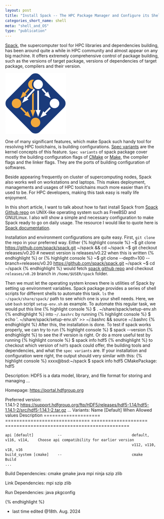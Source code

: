 ```yaml
---
layout: post
title: "Install Spack -- The HPC Package Manager and Configure its Shell Environment"
categories_short_name: shell
meta: "shell_and_OS"
type: "publication"
---
```


[Spack](https://spack.io/), the supercomputer tool for HPC libraries and dependencies building, has been around quite a while in HPC community and almost appear on any big machine. It offers extremely comprehensive control of package building, such as the versions of target package, versions of dependencies of target package, compilers and their version. 

<img src="/pictures/spack.png" alt="centered image" width="200" height="auto"> 

One of many significant features, which make Spack such handy tool for resolving HPC toolchains, is building configurations. [Spec variants](https://spack.readthedocs.io/en/latest/basic_usage.html#specs-dependencies) are the kernel concepts of this feature. `Spec variants` of spack package cover mostly the building configuration flags of [CMake](https://cmake.org/) or [Make](https://en.wikipedia.org/wiki/Make_(software)), the compiler flags and the linker flags. They are the ports of building configuration of softwares.

Beside appearing frequently on cluster of supercomputing nodes, Spack also works well on workstations and laptops. This makes deployment, managements and usages of HPC toolchains much more easier than it's used to be. For HPC developers, making this task easy is really life enjoyment. 

In this short article, I want to talk about how to fast install Spack from [Spack Github repo](https://github.com/spack/spack.git) on UNIX-like operating system such as FreeBSD and GNU/Linux. I also will show a simple and necessary configuration to make Spack ready to go on daily usage. The resource I would like to quote here is [Spack documentation](https://spack.readthedocs.io/en/latest/getting_started.html#installation).

Installation and environment configurations are quite easy. First, `git clone` the repo in your preferred way. Either 
{% highlight console %}
~$ git clone https://github.com/spack/spack.git ~/spack && cd ~/spack
~$ git checkout releases/v0.20 # newest version is releases/v0.22 when this is written
{% endhighlight %}
or 
{% highlight console %}
~$ git clone --depth=100 --branch=releases/v0.20 https://github.com/spack/spack.git ~/spack
~$ cd ~/spack
{% endhighlight %}
would fetch [spack github repo](https://github.com/spack/spack) and checkout `releases/v0.20` branch in `/home/$USER/spack` folder.

Then we must let the operating system knows there is utilities of Spack by setting up environment variables. Spack package provides a series of shell scripts for different shells to automate this task. `ls` the `~/spack/share/spack/` path to see which one is your shell needs. Here, we use `bash` script `setup-env.sh` as example. To automate this regular task, we would put this line 
{% highlight console %}
$ . ~/share/spack/setup-env.sh
{% endhighlight %}
into `~/.bashrc` by running
{% highlight console %}
$ echo '. ~/share/spack/setup-env.sh' >> ~/.bashrc && source ~/.bashrc
{% endhighlight %}
After this, the installation is done. To test if spack works properly, we can try to run
{% highlight console %}
$ spack --version
{% endhighlight %}
to see the if version is right. Or do a more useful test by running 
{% highlight console %}
$ spack info hdf5 
{% endhighlight %}
to checkout which version of `hdf5` spack could offer, the building tools and dependencies, and what the `spec variants` are. If your installation and configuration were right, the output should very similar with this:
{% highlight console %}
xxxx@bsd:~/spack $ spack info hdf5
CMakePackage:   hdf5

Description:
    HDF5 is a data model, library, and file format for storing and managing
   ...

Homepage: https://portal.hdfgroup.org

Preferred version:  
    1.14.1-2         https://support.hdfgroup.org/ftp/HDF5/releases/hdf5-1.14/hdf5-1.14.1-2/src/hdf5-1.14.1-2.tar.gz
    ...
Variants:
    Name [Default]          When                              Allowed values          Description
    ====================    ==============================    ====================    ============================================

    api [default]           --                                default, v116, v114,    Choose api compatibility for earlier version
                                                              v112, v110, v18, v16    
    build_system [cmake]    --                                cmake                   Build 
    ...
Build Dependencies:
    cmake  gmake  java  mpi  ninja  szip  zlib

Link Dependencies:
    mpi  szip  zlib

Run Dependencies:
    java  pkgconfig

{% endhighlight %}

- last time edited @18th. Aug. 2024